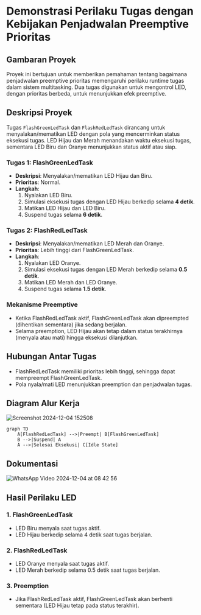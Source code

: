 # Demonstrasi Perilaku Tugas dengan Kebijakan Penjadwalan Preemptive Prioritas

## Gambaran Proyek

Proyek ini bertujuan untuk memberikan pemahaman tentang bagaimana penjadwalan preemptive prioritas memengaruhi perilaku runtime tugas dalam sistem multitasking. Dua tugas digunakan untuk mengontrol LED, dengan prioritas berbeda, untuk menunjukkan efek preemptive.

## Deskripsi Proyek

Tugas `FlashGreenLedTask` dan `FlashRedLedTask` dirancang untuk menyalakan/mematikan LED dengan pola yang mencerminkan status eksekusi tugas. LED Hijau dan Merah menandakan waktu eksekusi tugas, sementara LED Biru dan Oranye menunjukkan status aktif atau siap.

### Tugas 1: FlashGreenLedTask
- **Deskripsi**: Menyalakan/mematikan LED Hijau dan Biru.
- **Prioritas**: Normal.
- **Langkah**:
  1. Nyalakan LED Biru.
  2. Simulasi eksekusi tugas dengan LED Hijau berkedip selama **4 detik**.
  3. Matikan LED Hijau dan LED Biru.
  4. Suspend tugas selama **6 detik**.

### Tugas 2: FlashRedLedTask
- **Deskripsi**: Menyalakan/mematikan LED Merah dan Oranye.
- **Prioritas**: Lebih tinggi dari FlashGreenLedTask.
- **Langkah**:
  1. Nyalakan LED Oranye.
  2. Simulasi eksekusi tugas dengan LED Merah berkedip selama **0.5 detik**.
  3. Matikan LED Merah dan LED Oranye.
  4. Suspend tugas selama **1.5 detik**.

### Mekanisme Preemptive
- Ketika FlashRedLedTask aktif, FlashGreenLedTask akan dipreempted (dihentikan sementara) jika sedang berjalan.
- Selama preemption, LED Hijau akan tetap dalam status terakhirnya (menyala atau mati) hingga eksekusi dilanjutkan.

## Hubungan Antar Tugas
- FlashRedLedTask memiliki prioritas lebih tinggi, sehingga dapat mempreempt FlashGreenLedTask.
- Pola nyala/mati LED menunjukkan preemption dan penjadwalan tugas.

## Diagram Alur Kerja
![Screenshot 2024-12-04 152508](https://github.com/user-attachments/assets/b651bec1-30cb-4885-abd7-1d08d8a6a235)

```mermaid
graph TD
    A[FlashRedLedTask] -->|Preempt| B[FlashGreenLedTask]
    B -->|Suspend| A
    A -->|Selesai Eksekusi| C[Idle State]
```

## Dokumentasi
![WhatsApp Video 2024-12-04 at 08 42 56](https://github.com/user-attachments/assets/1d95cc20-b04d-4c64-b26a-57e5f3c38b2e)

## Hasil Perilaku LED
### 1. **FlashGreenLedTask**
   - LED Biru menyala saat tugas aktif.
   - LED Hijau berkedip selama 4 detik saat tugas berjalan.

### 2. **FlashRedLedTask**
   - LED Oranye menyala saat tugas aktif.
   - LED Merah berkedip selama 0.5 detik saat tugas berjalan.
     
### 3. **Preemption**
   - Jika FlashRedLedTask aktif, FlashGreenLedTask akan berhenti sementara (LED Hijau tetap pada status terakhir).
